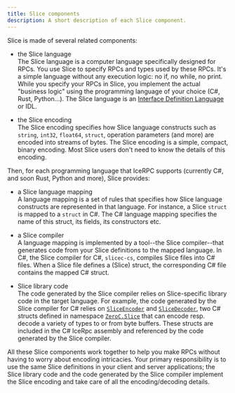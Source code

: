 ```yaml
---
title: Slice components
description: A short description of each Slice component.
---
```


Slice is made of several related components:

- the Slice language\
The Slice language is a computer language specifically designed for RPCs. You use Slice to specify RPCs and types used
by these RPCs. It's a simple language without any execution logic: no if, no while, no print. While you specify your
RPCs in Slice, you implement the actual "business logic" using the programming language of your choice (C#, Rust,
Python...). The Slice language is an [Interface Definition Language][idl] or IDL.

- the Slice encoding\
The Slice encoding specifies how Slice language constructs such as `string`, `int32`, `float64`, `struct`, operation
parameters (and more) are encoded into streams of bytes. The Slice encoding is a simple, compact, binary encoding. Most
Slice users don't need to know the details of this encoding.

Then, for each programming language that IceRPC supports (currently C#, and soon Rust, Python and more), Slice provides:

- a Slice language mapping\
A language mapping is a set of rules that specifies how Slice language constructs are represented in that language.
For instance, a Slice `struct` is mapped to a `struct` in C#. The C# language mapping specifies the name of this struct,
its fields, its constructors etc.

- a Slice compiler\
A language mapping is implemented by a tool--the Slice compiler--that generates code from your Slice definitions to the
mapped language. In C#, the Slice compiler for C#, `slicec-cs`, compiles Slice files into C# files. When a Slice file
defines a (Slice) struct, the corresponding C# file contains the mapped C# struct.

- Slice library code\
The code generated by the Slice compiler relies on Slice-specific library code in the target language. For example, the
code generated by the Slice compiler for C# relies on [`SliceEncoder`][slice-encoder] and
[`SliceDecoder`][slice-decoder], two C# structs defined in namespace [`ZeroC.Slice`][namespace] that can encode resp.
decode a variety of types to or from byte buffers. These structs are included in the C# IceRpc assembly and referenced
by the code generated by the Slice compiler.

All these Slice components work together to help you make RPCs without having to worry about encoding intricacies. Your
primary responsibility is to use the same Slice definitions in your client and server applications; the Slice library
code and the code generated by the Slice compiler implement the Slice encoding and take care of all the
encoding/decoding details.

[idl]: https://en.wikipedia.org/wiki/Interface_description_language
[namespace]: csharp:ZeroC.Slice
[slice-decoder]: csharp:ZeroC.Slice.SliceDecoder
[slice-encoder]: csharp:ZeroC.Slice.SliceEncoder
